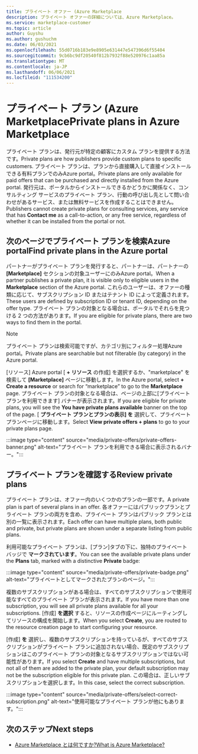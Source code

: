 ```yaml
---
title: プライベート オファー (Azure Marketplace
description: プライベート オファーの詳細については、Azure Marketplace。
ms.service: marketplace-customer
ms.topic: article
author: Guyshu
ms.author: gushuchm
ms.date: 06/03/2021
ms.openlocfilehash: 55d0716b183e9e8905e631447e547396d6f55404
ms.sourcegitcommit: 9cb6bc9df20540f812b7932f88e520976c1aa85a
ms.translationtype: MT
ms.contentlocale: ja-JP
ms.lasthandoff: 06/06/2021
ms.locfileid: "111534200"
---
```

# <a name="private-plans-in-azure-marketplace"></a><span data-ttu-id="18302-103">プライベート プラン (Azure Marketplace</span><span class="sxs-lookup"><span data-stu-id="18302-103">Private plans in Azure Marketplace</span></span>

<span data-ttu-id="18302-104">プライベート プランは、発行元が特定の顧客にカスタム プランを提供する方法です。</span><span class="sxs-lookup"><span data-stu-id="18302-104">Private plans are how publishers provide custom plans to specific customers.</span></span> <span data-ttu-id="18302-105">プライベート プランは、プランから直接購入して直接インストールできる有料プランでのみAzure portal。</span><span class="sxs-lookup"><span data-stu-id="18302-105">Private plans are only available for paid offers that can be purchased and directly installed from the Azure portal.</span></span> <span data-ttu-id="18302-106">発行元は、ポータルからインストールできるかどうかに関係なく、コンサルティング サービスのプライベート プラン、行動の呼び出し先として問い合わせがあるサービス、または無料サービスを作成することはできません。</span><span class="sxs-lookup"><span data-stu-id="18302-106">Publishers cannot create private plans for consulting services, any service that has **Contact me** as a call-to-action, or any free service, regardless of whether it can be installed from the portal or not.</span></span>

## <a name="find-private-plans-in-the-azure-portal"></a><span data-ttu-id="18302-107">次のページでプライベート プランを検索Azure portal</span><span class="sxs-lookup"><span data-stu-id="18302-107">Find private plans in the Azure portal</span></span>

<span data-ttu-id="18302-108">パートナーがプライベート プランを発行すると、パートナーは、パートナーの **[Marketplace]** セクションの対象ユーザーにのみAzure portal。</span><span class="sxs-lookup"><span data-stu-id="18302-108">When a partner publishes a private plan, it is visible only to eligible users in the **Marketplace** section of the Azure portal.</span></span> <span data-ttu-id="18302-109">これらのユーザーは、オファーの種類に応じて、サブスクリプション ID またはテナント ID によって定義されます。</span><span class="sxs-lookup"><span data-stu-id="18302-109">These users are defined by subscription ID or tenant ID, depending on the offer type.</span></span> <span data-ttu-id="18302-110">プライベート プランの対象となる場合は、ポータルでそれらを見つける 2 つの方法があります。</span><span class="sxs-lookup"><span data-stu-id="18302-110">If you are eligible for private plans, there are two ways to find them in the portal.</span></span>

> [!NOTE]
> <span data-ttu-id="18302-111">プライベート プランは検索可能ですが、カテゴリ別にフィルター処理Azure portal。</span><span class="sxs-lookup"><span data-stu-id="18302-111">Private plans are searchable but not filterable (by category) in the Azure portal.</span></span>

<span data-ttu-id="18302-112">[リソース] Azure portal [ **+ リソース** の作成] を選択するか、"marketplace" を検索して **[Marketplace]** ページに移動します。</span><span class="sxs-lookup"><span data-stu-id="18302-112">In the Azure portal, select **+ Create a resource** or search for “marketplace” to go to the **Marketplace** page.</span></span> <span data-ttu-id="18302-113">プライベート プランの対象となる場合は、ページの上部に[プライベート プランを利用できます] バナーが表示されます。</span><span class="sxs-lookup"><span data-stu-id="18302-113">If you are eligible for private plans, you will see the **You have private plans available** banner on the top of the page.</span></span> <span data-ttu-id="18302-114">[ **プライベート プランとプランの表示] を** 選択して、プライベート プランページに移動します。</span><span class="sxs-lookup"><span data-stu-id="18302-114">Select **View private offers + plans** to go to your private plans page.</span></span>

:::image type="content" source="media/private-offers/private-offers-banner.png" alt-text="プライベート プランを利用できる場合に表示されるバナー。":::

## <a name="review-private-plans"></a><span data-ttu-id="18302-116">プライベート プランを確認する</span><span class="sxs-lookup"><span data-stu-id="18302-116">Review private plans</span></span>

<span data-ttu-id="18302-117">プライベート プランは、オファー内のいくつかのプランの一部です。</span><span class="sxs-lookup"><span data-stu-id="18302-117">A private plan is part of several plans in an offer.</span></span> <span data-ttu-id="18302-118">各オファーにはパブリックプランとプライベート プランの両方を含め、プライベート プランはパブリック プランとは別の一覧に表示されます。</span><span class="sxs-lookup"><span data-stu-id="18302-118">Each offer can have multiple plans, both public and private, but private plans are shown under a separate listing from public plans.</span></span>

<span data-ttu-id="18302-119">利用可能なプライベート プランは、[プラン]タブの下に、独特のプライベート バッジで **マークされています**。</span><span class="sxs-lookup"><span data-stu-id="18302-119">You can see the available private plans under the **Plans** tab, marked with a distinctive **Private** badge:</span></span>

:::image type="content" source="media/private-offers/private-badge.png" alt-text="プライベートとしてマークされたプランのページ。":::

<span data-ttu-id="18302-121">複数のサブスクリプションがある場合は、すべてのサブスクリプションで使用可能なすべてのプライベート プランが表示されます。</span><span class="sxs-lookup"><span data-stu-id="18302-121">If you have more than one subscription, you will see all private plans available for all your subscriptions.</span></span> <span data-ttu-id="18302-122">[作成] **を選択** すると、リソースの作成ページにルーティングしてリソースの構成を開始します。</span><span class="sxs-lookup"><span data-stu-id="18302-122">When you select **Create**, you are routed to the resource creation page to start configuring your resource.</span></span>

<span data-ttu-id="18302-123">[作成] **を** 選択し、複数のサブスクリプションを持っているが、すべてのサブスクリプションがプライベート プランに追加されない場合、既定のサブスクリプションはこのプライベート プランの対象となるサブスクリプションではない可能性があります。</span><span class="sxs-lookup"><span data-stu-id="18302-123">If you select **Create** and have multiple subscriptions, but not all of them are added to the private plan, your default subscription may not be the subscription eligible for this private plan.</span></span> <span data-ttu-id="18302-124">この場合は、正しいサブスクリプションを選択します。</span><span class="sxs-lookup"><span data-stu-id="18302-124">In this case, select the correct subscription.</span></span>

:::image type="content" source="media/private-offers/select-correct-subscription.png" alt-text="使用可能なプライベート プランが他にもあります。":::

## <a name="next-steps"></a><span data-ttu-id="18302-126">次のステップ</span><span class="sxs-lookup"><span data-stu-id="18302-126">Next steps</span></span>

- [<span data-ttu-id="18302-127">Azure Marketplace とは何ですか?</span><span class="sxs-lookup"><span data-stu-id="18302-127">What is Azure Marketplace?</span></span>](azure-marketplace-overview.md)
